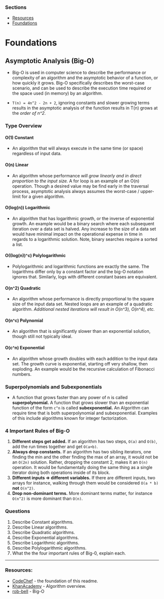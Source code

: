 ### Sections

- [Resources](#resources)
- [Foundations](#foundations)

# Foundations

[](#foundations)

## Asymptotic Analysis (Big-O)

- Big-O is used in computer science to describe the performance or complexity of an algorithm and the asymptotic behavior of a function, or how quickly it grows. Big-O specifically describes the worst-case scenario, and can be used to describe the execution time required or the space used (in memory) by an algorithm.

- `T(n) = 4n^2 - 2n + 2`, ignoring constants and slower growing terms results in the asymptotic analysis of the function results in T(n) grows at the _order of n^2_.

### Type Overview

#### O(1) Constant

- An algorithm that will always execute in the same time (or space) regardless of input data.

#### O(n) Linear

- An algorithm whose performance _will grow linearly and in direct proportion to the input size._ A for loop is an example of an O(n) operation. Though a desired value may be find early in the traversal process, asymptotic analysis always assumes the worst-case / upper-limit for a given algorithm.

#### O(log(n)) Logarithmic

- An algorithm that has logarithmic growth, or the inverse of exponential growth. An example would be a binary search where each subsequent iteration over a data set is halved. Any increase to the size of a data set would have minimal impact on the operational expense in time in regards to a logarithmic solution. Note, binary searches require a sorted a list.

#### O((log(n))^c) Polylogarithmic

- Polylogarithmic and logarithmic functions are exactly the same. The logarithms differ only by a constant factor and the big-O notation ignores that. Similarly, logs with different constant bases are equivalent.

#### O(n^2) Quadratic

- An algorithm whose performance is directly proportional to the square size of the input data set. Nested loops are an example of a quadratic algorithm. _Additional nested iterations will result in O(n^3), O(n^4), etc._

#### O(n^c) Polynomial

- An algorithm that is significantly slower than an exponential solution, though still not typically ideal.

#### O(c^n) Exponential

- An algorithm whose growth doubles with each addition to the input data set. The growth curve is exponential, starting off very shallow, then exploding. An example would be the recursive calculation of Fibonacci numbers.

### Superpolynomials and Subexponentials

- A function that grows faster than any power of n is called **superpolynomial.** A function that grows slower than an exponential function of the form `c^n` is called **subexponential.** An Algorithm can require time that is both superpolynomial and subexponential. Examples of this include algorithms known for integer factorization.

### 4 Important Rules of Big-O

1. **Different steps get added.** If an algorithm has two steps, `O(a)` and `O(b)`, add the run times together and get `O(a+b)`.
2. **Always drop constants.** If an algorithm has two sibling iterators, one finding the min and the other finding the max of an array, it would not be an `O(2n)` solution. Rather, dropping the constant 2, makes it an `O(n)` operation. It would be fundamentally doing the same thing as a single iterator doing both operations inside of its block.
3. **Different inputs => different variables.** If there are different inputs, two arrays for instance, walking through them would be considered `O(a * b)` **not** `O(n^2)`.
4. **Drop non-dominant terms.** More dominant terms matter, for instance `O(n^2)` is more dominant than `O(n)`.

### Questions

1. Describe Constant algorithms.
2. Describe Linear algorithms.
3. Describe Quadratic algorithms.
4. Describe Exponential algorithms.
5. Describe Logarithmic algorithms.
6. Describe Polylogarithmic algorithms.
7. What the the four important rules of Big-0, explain each.

---

### Resources:

[](#resources)

- [CodeChef](https://www.codechef.com/certification/data-structures-and-algorithms/prepare#foundation) - the foundation of this readme.
- [KhanAcademy](https://www.khanacademy.org/computing/computer-science/algorithms#intro-to-algorithms) - Algorithm overview.
- [rob-bell](https://rob-bell.net/2009/06/a-beginners-guide-to-big-o-notation/) - Big-O
